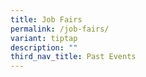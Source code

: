 ```yaml
---
title: Job Fairs
permalink: /job-fairs/
variant: tiptap
description: ""
third_nav_title: Past Events
---
```

